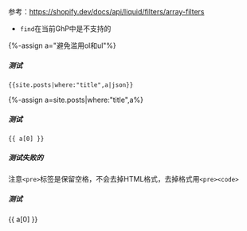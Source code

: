 参考：https://shopify.dev/docs/api/liquid/filters/array-filters

- `find`在当前GhP中是不支持的

{%-assign a="避免滥用ol和ul"%}
##### 测试
```
{{site.posts|where:"title",a|json}}
```

{%-assign a=site.posts|where:"title",a%}

##### 测试

```
{{ a[0] }}
```

##### 测试失败的
注意`<pre>`标签是保留空格，不会去掉HTML格式，去掉格式用`<pre><code>`

##### 测试

{{ a[0] }}
